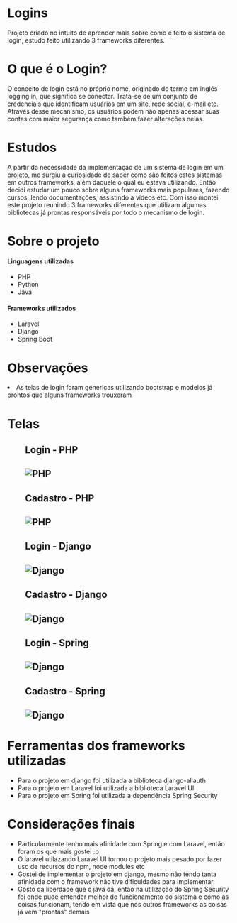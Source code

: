 # Logins
Projeto criado no intuito de aprender mais sobre como é feito o sistema de login, estudo feito utilizando 3 frameworks diferentes.

# O que é o Login? 
<p>
O conceito de login está no próprio nome, originado do termo em inglês logging in, que significa se conectar. Trata-se de um conjunto de credenciais que identificam usuários em um site, rede social, e-mail etc. Através desse mecanismo, os usuários podem não apenas acessar suas contas com maior segurança como também fazer alterações nelas.  
</p>
 
 # Estudos
 <p>
    A partir da necessidade da implementação de um sistema de login em um projeto, me surgiu a curiosidade de saber como são feitos estes sistemas em outros frameworks, além daquele o qual eu estava utilizando. Então decidi estudar um pouco sobre alguns frameworks mais populares, fazendo cursos, lendo documentações, assistindo à vídeos etc. Com isso montei este projeto reunindo 3 frameworks diferentes que utilizam algumas bibliotecas já prontas responsáveis por todo o mecanismo de login. 
 </p>
 
 # Sobre o projeto
 
 <h4> Linguagens utilizadas </h4>
 <ul>
   <li> PHP </li>
   <li> Python </li>
   <li> Java </li>
 </ul>
 
  <h4> Frameworks utilizados</h4>
 <ul>
 <li> Laravel </li>
 <li> Django </li>
 <li> Spring Boot</li>
 </ul>
 
 # Observações 
 <li> As telas de login foram génericas utilizando bootstrap e modelos já prontos que alguns frameworks trouxeram
 
# Telas
 
 <figure>
   <h2>Login - PHP<h2>
   <img src="https://i.imgur.com/p6WHkAb.png" title="PHP" />
 </figure>
  
 <figure>
   <h2>Cadastro - PHP<h2>
   <img src="https://i.imgur.com/Mls3ihn.png" title="PHP" />
 </figure>
    
 <figure>
   <h2>Login - Django<h2>
   <img src="https://i.imgur.com/Ft4nsOZ.png" title="Django" />
 </figure>

 <figure>
   <h2>Cadastro - Django <h2>
   <img src="https://i.imgur.com/MImGPhN.png" title="Django" />
 </figure>
    
 <figure>
   <h2>Login - Spring<h2>
   <img src="https://i.imgur.com/0FvRHmm.png" title="Django" />
 </figure>

 <figure>
   <h2>Cadastro - Spring <h2>
   <img src="https://i.imgur.com/blGaY0f.png" title="Django" />
 </figure>
    
 # Ferramentas dos frameworks utilizadas
   <ul>
    <li> Para o projeto em django foi utilizada a biblioteca django-allauth </li>
    <li> Para o projeto em Laravel foi utilizada a biblioteca Laravel UI </li>
    <li> Para o projeto em Spring foi utilizada a dependência Spring Security </li>
   </ul>
    
 # Considerações finais
   <ul>  
    <li> Particularmente tenho mais afinidade com Spring e com Laravel, então foram os que mais gostei :p </li>
    <li> O laravel utilazando Laravel UI tornou o projeto mais pesado por fazer uso de recursos do npm, node modules etc </li>
    <li> Gostei de implementar o projeto em django, mesmo não tendo tanta afinidade com o framework não tive dificuldades para implementar </li>
    <li> Gosto da liberdade que o java dá, então na utilização do Spring Security foi onde pude entender melhor do funcionamento do sistema e como as coisas funcionam, tendo em vista que nos outros frameworks as coisas já vem "prontas" demais </li>
    </ul>
    
    
    
